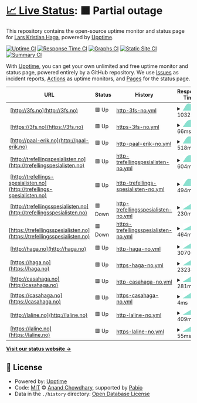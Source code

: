 # [📈 Live Status](https://larskristianhaga.github.io/uptime-monitor): <!--live status--> **🟧 Partial outage**

This repository contains the open-source uptime monitor and status page for [Lars Kristian Haga](https://www.linkedin.com/in/larskhaga/), powered by [Upptime](https://github.com/upptime/upptime).

[![Uptime CI](https://github.com/larskristianhaga/uptime-monitor/workflows/Uptime%20CI/badge.svg)](https://github.com/larskristianhaga/uptime-monitor/actions?query=workflow%3A%22Uptime+CI%22)
[![Response Time CI](https://github.com/larskristianhaga/uptime-monitor/workflows/Response%20Time%20CI/badge.svg)](https://github.com/larskristianhaga/uptime-monitor/actions?query=workflow%3A%22Response+Time+CI%22)
[![Graphs CI](https://github.com/larskristianhaga/uptime-monitor/workflows/Graphs%20CI/badge.svg)](https://github.com/larskristianhaga/uptime-monitor/actions?query=workflow%3A%22Graphs+CI%22)
[![Static Site CI](https://github.com/larskristianhaga/uptime-monitor/workflows/Static%20Site%20CI/badge.svg)](https://github.com/larskristianhaga/uptime-monitor/actions?query=workflow%3A%22Static+Site+CI%22)
[![Summary CI](https://github.com/larskristianhaga/uptime-monitor/workflows/Summary%20CI/badge.svg)](https://github.com/larskristianhaga/uptime-monitor/actions?query=workflow%3A%22Summary+CI%22)

With [Upptime](https://upptime.js.org), you can get your own unlimited and free uptime monitor and status page, powered entirely by a GitHub repository. We use [Issues](https://github.com/larskristianhaga/uptime-monitor/issues) as incident reports, [Actions](https://github.com/larskristianhaga/uptime-monitor/actions) as uptime monitors, and [Pages](https://larskristianhaga.github.io/uptime-monitor) for the status page.

<!--start: status pages-->
<!-- This summary is generated by Upptime (https://github.com/upptime/upptime) -->
<!-- Do not edit this manually, your changes will be overwritten -->
<!-- prettier-ignore -->
| URL | Status | History | Response Time | Uptime |
| --- | ------ | ------- | ------------- | ------ |
| <img alt="" src="https://icons.duckduckgo.com/ip3/3fs.no.ico" height="13"> [http://3fs.no](http://3fs.no) | 🟩 Up | [http-3fs-no.yml](https://github.com/larskristianhaga/uptime-monitor/commits/HEAD/history/http-3fs-no.yml) | <details><summary><img alt="Response time graph" src="./graphs/http-3fs-no/response-time-week.png" height="20"> 1032ms</summary><br><a href="https://larskristianhaga.github.io/uptime-monitor/history/http-3fs-no"><img alt="Response time 1032" src="https://img.shields.io/endpoint?url=https%3A%2F%2Fraw.githubusercontent.com%2Flarskristianhaga%2Fuptime-monitor%2FHEAD%2Fapi%2Fhttp-3fs-no%2Fresponse-time.json"></a><br><a href="https://larskristianhaga.github.io/uptime-monitor/history/http-3fs-no"><img alt="24-hour response time 1032" src="https://img.shields.io/endpoint?url=https%3A%2F%2Fraw.githubusercontent.com%2Flarskristianhaga%2Fuptime-monitor%2FHEAD%2Fapi%2Fhttp-3fs-no%2Fresponse-time-day.json"></a><br><a href="https://larskristianhaga.github.io/uptime-monitor/history/http-3fs-no"><img alt="7-day response time 1032" src="https://img.shields.io/endpoint?url=https%3A%2F%2Fraw.githubusercontent.com%2Flarskristianhaga%2Fuptime-monitor%2FHEAD%2Fapi%2Fhttp-3fs-no%2Fresponse-time-week.json"></a><br><a href="https://larskristianhaga.github.io/uptime-monitor/history/http-3fs-no"><img alt="30-day response time 1032" src="https://img.shields.io/endpoint?url=https%3A%2F%2Fraw.githubusercontent.com%2Flarskristianhaga%2Fuptime-monitor%2FHEAD%2Fapi%2Fhttp-3fs-no%2Fresponse-time-month.json"></a><br><a href="https://larskristianhaga.github.io/uptime-monitor/history/http-3fs-no"><img alt="1-year response time 1032" src="https://img.shields.io/endpoint?url=https%3A%2F%2Fraw.githubusercontent.com%2Flarskristianhaga%2Fuptime-monitor%2FHEAD%2Fapi%2Fhttp-3fs-no%2Fresponse-time-year.json"></a></details> | <details><summary><a href="https://larskristianhaga.github.io/uptime-monitor/history/http-3fs-no">100.00%</a></summary><a href="https://larskristianhaga.github.io/uptime-monitor/history/http-3fs-no"><img alt="All-time uptime 100.00%" src="https://img.shields.io/endpoint?url=https%3A%2F%2Fraw.githubusercontent.com%2Flarskristianhaga%2Fuptime-monitor%2FHEAD%2Fapi%2Fhttp-3fs-no%2Fuptime.json"></a><br><a href="https://larskristianhaga.github.io/uptime-monitor/history/http-3fs-no"><img alt="24-hour uptime 100.00%" src="https://img.shields.io/endpoint?url=https%3A%2F%2Fraw.githubusercontent.com%2Flarskristianhaga%2Fuptime-monitor%2FHEAD%2Fapi%2Fhttp-3fs-no%2Fuptime-day.json"></a><br><a href="https://larskristianhaga.github.io/uptime-monitor/history/http-3fs-no"><img alt="7-day uptime 100.00%" src="https://img.shields.io/endpoint?url=https%3A%2F%2Fraw.githubusercontent.com%2Flarskristianhaga%2Fuptime-monitor%2FHEAD%2Fapi%2Fhttp-3fs-no%2Fuptime-week.json"></a><br><a href="https://larskristianhaga.github.io/uptime-monitor/history/http-3fs-no"><img alt="30-day uptime 100.00%" src="https://img.shields.io/endpoint?url=https%3A%2F%2Fraw.githubusercontent.com%2Flarskristianhaga%2Fuptime-monitor%2FHEAD%2Fapi%2Fhttp-3fs-no%2Fuptime-month.json"></a><br><a href="https://larskristianhaga.github.io/uptime-monitor/history/http-3fs-no"><img alt="1-year uptime 100.00%" src="https://img.shields.io/endpoint?url=https%3A%2F%2Fraw.githubusercontent.com%2Flarskristianhaga%2Fuptime-monitor%2FHEAD%2Fapi%2Fhttp-3fs-no%2Fuptime-year.json"></a></details>
| <img alt="" src="https://icons.duckduckgo.com/ip3/3fs.no.ico" height="13"> [https://3fs.no](https://3fs.no) | 🟩 Up | [https-3fs-no.yml](https://github.com/larskristianhaga/uptime-monitor/commits/HEAD/history/https-3fs-no.yml) | <details><summary><img alt="Response time graph" src="./graphs/https-3fs-no/response-time-week.png" height="20"> 66ms</summary><br><a href="https://larskristianhaga.github.io/uptime-monitor/history/https-3fs-no"><img alt="Response time 66" src="https://img.shields.io/endpoint?url=https%3A%2F%2Fraw.githubusercontent.com%2Flarskristianhaga%2Fuptime-monitor%2FHEAD%2Fapi%2Fhttps-3fs-no%2Fresponse-time.json"></a><br><a href="https://larskristianhaga.github.io/uptime-monitor/history/https-3fs-no"><img alt="24-hour response time 66" src="https://img.shields.io/endpoint?url=https%3A%2F%2Fraw.githubusercontent.com%2Flarskristianhaga%2Fuptime-monitor%2FHEAD%2Fapi%2Fhttps-3fs-no%2Fresponse-time-day.json"></a><br><a href="https://larskristianhaga.github.io/uptime-monitor/history/https-3fs-no"><img alt="7-day response time 66" src="https://img.shields.io/endpoint?url=https%3A%2F%2Fraw.githubusercontent.com%2Flarskristianhaga%2Fuptime-monitor%2FHEAD%2Fapi%2Fhttps-3fs-no%2Fresponse-time-week.json"></a><br><a href="https://larskristianhaga.github.io/uptime-monitor/history/https-3fs-no"><img alt="30-day response time 66" src="https://img.shields.io/endpoint?url=https%3A%2F%2Fraw.githubusercontent.com%2Flarskristianhaga%2Fuptime-monitor%2FHEAD%2Fapi%2Fhttps-3fs-no%2Fresponse-time-month.json"></a><br><a href="https://larskristianhaga.github.io/uptime-monitor/history/https-3fs-no"><img alt="1-year response time 66" src="https://img.shields.io/endpoint?url=https%3A%2F%2Fraw.githubusercontent.com%2Flarskristianhaga%2Fuptime-monitor%2FHEAD%2Fapi%2Fhttps-3fs-no%2Fresponse-time-year.json"></a></details> | <details><summary><a href="https://larskristianhaga.github.io/uptime-monitor/history/https-3fs-no">100.00%</a></summary><a href="https://larskristianhaga.github.io/uptime-monitor/history/https-3fs-no"><img alt="All-time uptime 100.00%" src="https://img.shields.io/endpoint?url=https%3A%2F%2Fraw.githubusercontent.com%2Flarskristianhaga%2Fuptime-monitor%2FHEAD%2Fapi%2Fhttps-3fs-no%2Fuptime.json"></a><br><a href="https://larskristianhaga.github.io/uptime-monitor/history/https-3fs-no"><img alt="24-hour uptime 100.00%" src="https://img.shields.io/endpoint?url=https%3A%2F%2Fraw.githubusercontent.com%2Flarskristianhaga%2Fuptime-monitor%2FHEAD%2Fapi%2Fhttps-3fs-no%2Fuptime-day.json"></a><br><a href="https://larskristianhaga.github.io/uptime-monitor/history/https-3fs-no"><img alt="7-day uptime 100.00%" src="https://img.shields.io/endpoint?url=https%3A%2F%2Fraw.githubusercontent.com%2Flarskristianhaga%2Fuptime-monitor%2FHEAD%2Fapi%2Fhttps-3fs-no%2Fuptime-week.json"></a><br><a href="https://larskristianhaga.github.io/uptime-monitor/history/https-3fs-no"><img alt="30-day uptime 100.00%" src="https://img.shields.io/endpoint?url=https%3A%2F%2Fraw.githubusercontent.com%2Flarskristianhaga%2Fuptime-monitor%2FHEAD%2Fapi%2Fhttps-3fs-no%2Fuptime-month.json"></a><br><a href="https://larskristianhaga.github.io/uptime-monitor/history/https-3fs-no"><img alt="1-year uptime 100.00%" src="https://img.shields.io/endpoint?url=https%3A%2F%2Fraw.githubusercontent.com%2Flarskristianhaga%2Fuptime-monitor%2FHEAD%2Fapi%2Fhttps-3fs-no%2Fuptime-year.json"></a></details>
| <img alt="" src="https://icons.duckduckgo.com/ip3/paal-erik.no.ico" height="13"> [http://paal-erik.no](http://paal-erik.no) | 🟩 Up | [http-paal-erik-no.yml](https://github.com/larskristianhaga/uptime-monitor/commits/HEAD/history/http-paal-erik-no.yml) | <details><summary><img alt="Response time graph" src="./graphs/http-paal-erik-no/response-time-week.png" height="20"> 518ms</summary><br><a href="https://larskristianhaga.github.io/uptime-monitor/history/http-paal-erik-no"><img alt="Response time 518" src="https://img.shields.io/endpoint?url=https%3A%2F%2Fraw.githubusercontent.com%2Flarskristianhaga%2Fuptime-monitor%2FHEAD%2Fapi%2Fhttp-paal-erik-no%2Fresponse-time.json"></a><br><a href="https://larskristianhaga.github.io/uptime-monitor/history/http-paal-erik-no"><img alt="24-hour response time 518" src="https://img.shields.io/endpoint?url=https%3A%2F%2Fraw.githubusercontent.com%2Flarskristianhaga%2Fuptime-monitor%2FHEAD%2Fapi%2Fhttp-paal-erik-no%2Fresponse-time-day.json"></a><br><a href="https://larskristianhaga.github.io/uptime-monitor/history/http-paal-erik-no"><img alt="7-day response time 518" src="https://img.shields.io/endpoint?url=https%3A%2F%2Fraw.githubusercontent.com%2Flarskristianhaga%2Fuptime-monitor%2FHEAD%2Fapi%2Fhttp-paal-erik-no%2Fresponse-time-week.json"></a><br><a href="https://larskristianhaga.github.io/uptime-monitor/history/http-paal-erik-no"><img alt="30-day response time 518" src="https://img.shields.io/endpoint?url=https%3A%2F%2Fraw.githubusercontent.com%2Flarskristianhaga%2Fuptime-monitor%2FHEAD%2Fapi%2Fhttp-paal-erik-no%2Fresponse-time-month.json"></a><br><a href="https://larskristianhaga.github.io/uptime-monitor/history/http-paal-erik-no"><img alt="1-year response time 518" src="https://img.shields.io/endpoint?url=https%3A%2F%2Fraw.githubusercontent.com%2Flarskristianhaga%2Fuptime-monitor%2FHEAD%2Fapi%2Fhttp-paal-erik-no%2Fresponse-time-year.json"></a></details> | <details><summary><a href="https://larskristianhaga.github.io/uptime-monitor/history/http-paal-erik-no">100.00%</a></summary><a href="https://larskristianhaga.github.io/uptime-monitor/history/http-paal-erik-no"><img alt="All-time uptime 100.00%" src="https://img.shields.io/endpoint?url=https%3A%2F%2Fraw.githubusercontent.com%2Flarskristianhaga%2Fuptime-monitor%2FHEAD%2Fapi%2Fhttp-paal-erik-no%2Fuptime.json"></a><br><a href="https://larskristianhaga.github.io/uptime-monitor/history/http-paal-erik-no"><img alt="24-hour uptime 100.00%" src="https://img.shields.io/endpoint?url=https%3A%2F%2Fraw.githubusercontent.com%2Flarskristianhaga%2Fuptime-monitor%2FHEAD%2Fapi%2Fhttp-paal-erik-no%2Fuptime-day.json"></a><br><a href="https://larskristianhaga.github.io/uptime-monitor/history/http-paal-erik-no"><img alt="7-day uptime 100.00%" src="https://img.shields.io/endpoint?url=https%3A%2F%2Fraw.githubusercontent.com%2Flarskristianhaga%2Fuptime-monitor%2FHEAD%2Fapi%2Fhttp-paal-erik-no%2Fuptime-week.json"></a><br><a href="https://larskristianhaga.github.io/uptime-monitor/history/http-paal-erik-no"><img alt="30-day uptime 100.00%" src="https://img.shields.io/endpoint?url=https%3A%2F%2Fraw.githubusercontent.com%2Flarskristianhaga%2Fuptime-monitor%2FHEAD%2Fapi%2Fhttp-paal-erik-no%2Fuptime-month.json"></a><br><a href="https://larskristianhaga.github.io/uptime-monitor/history/http-paal-erik-no"><img alt="1-year uptime 100.00%" src="https://img.shields.io/endpoint?url=https%3A%2F%2Fraw.githubusercontent.com%2Flarskristianhaga%2Fuptime-monitor%2FHEAD%2Fapi%2Fhttp-paal-erik-no%2Fuptime-year.json"></a></details>
| <img alt="" src="https://icons.duckduckgo.com/ip3/trefellingspesialisten.no.ico" height="13"> [http://trefellingspesialisten.no](http://trefellingspesialisten.no) | 🟩 Up | [http-trefellingspesialisten-no.yml](https://github.com/larskristianhaga/uptime-monitor/commits/HEAD/history/http-trefellingspesialisten-no.yml) | <details><summary><img alt="Response time graph" src="./graphs/http-trefellingspesialisten-no/response-time-week.png" height="20"> 604ms</summary><br><a href="https://larskristianhaga.github.io/uptime-monitor/history/http-trefellingspesialisten-no"><img alt="Response time 604" src="https://img.shields.io/endpoint?url=https%3A%2F%2Fraw.githubusercontent.com%2Flarskristianhaga%2Fuptime-monitor%2FHEAD%2Fapi%2Fhttp-trefellingspesialisten-no%2Fresponse-time.json"></a><br><a href="https://larskristianhaga.github.io/uptime-monitor/history/http-trefellingspesialisten-no"><img alt="24-hour response time 604" src="https://img.shields.io/endpoint?url=https%3A%2F%2Fraw.githubusercontent.com%2Flarskristianhaga%2Fuptime-monitor%2FHEAD%2Fapi%2Fhttp-trefellingspesialisten-no%2Fresponse-time-day.json"></a><br><a href="https://larskristianhaga.github.io/uptime-monitor/history/http-trefellingspesialisten-no"><img alt="7-day response time 604" src="https://img.shields.io/endpoint?url=https%3A%2F%2Fraw.githubusercontent.com%2Flarskristianhaga%2Fuptime-monitor%2FHEAD%2Fapi%2Fhttp-trefellingspesialisten-no%2Fresponse-time-week.json"></a><br><a href="https://larskristianhaga.github.io/uptime-monitor/history/http-trefellingspesialisten-no"><img alt="30-day response time 604" src="https://img.shields.io/endpoint?url=https%3A%2F%2Fraw.githubusercontent.com%2Flarskristianhaga%2Fuptime-monitor%2FHEAD%2Fapi%2Fhttp-trefellingspesialisten-no%2Fresponse-time-month.json"></a><br><a href="https://larskristianhaga.github.io/uptime-monitor/history/http-trefellingspesialisten-no"><img alt="1-year response time 604" src="https://img.shields.io/endpoint?url=https%3A%2F%2Fraw.githubusercontent.com%2Flarskristianhaga%2Fuptime-monitor%2FHEAD%2Fapi%2Fhttp-trefellingspesialisten-no%2Fresponse-time-year.json"></a></details> | <details><summary><a href="https://larskristianhaga.github.io/uptime-monitor/history/http-trefellingspesialisten-no">100.00%</a></summary><a href="https://larskristianhaga.github.io/uptime-monitor/history/http-trefellingspesialisten-no"><img alt="All-time uptime 100.00%" src="https://img.shields.io/endpoint?url=https%3A%2F%2Fraw.githubusercontent.com%2Flarskristianhaga%2Fuptime-monitor%2FHEAD%2Fapi%2Fhttp-trefellingspesialisten-no%2Fuptime.json"></a><br><a href="https://larskristianhaga.github.io/uptime-monitor/history/http-trefellingspesialisten-no"><img alt="24-hour uptime 100.00%" src="https://img.shields.io/endpoint?url=https%3A%2F%2Fraw.githubusercontent.com%2Flarskristianhaga%2Fuptime-monitor%2FHEAD%2Fapi%2Fhttp-trefellingspesialisten-no%2Fuptime-day.json"></a><br><a href="https://larskristianhaga.github.io/uptime-monitor/history/http-trefellingspesialisten-no"><img alt="7-day uptime 100.00%" src="https://img.shields.io/endpoint?url=https%3A%2F%2Fraw.githubusercontent.com%2Flarskristianhaga%2Fuptime-monitor%2FHEAD%2Fapi%2Fhttp-trefellingspesialisten-no%2Fuptime-week.json"></a><br><a href="https://larskristianhaga.github.io/uptime-monitor/history/http-trefellingspesialisten-no"><img alt="30-day uptime 100.00%" src="https://img.shields.io/endpoint?url=https%3A%2F%2Fraw.githubusercontent.com%2Flarskristianhaga%2Fuptime-monitor%2FHEAD%2Fapi%2Fhttp-trefellingspesialisten-no%2Fuptime-month.json"></a><br><a href="https://larskristianhaga.github.io/uptime-monitor/history/http-trefellingspesialisten-no"><img alt="1-year uptime 100.00%" src="https://img.shields.io/endpoint?url=https%3A%2F%2Fraw.githubusercontent.com%2Flarskristianhaga%2Fuptime-monitor%2FHEAD%2Fapi%2Fhttp-trefellingspesialisten-no%2Fuptime-year.json"></a></details>
| <img alt="" src="https://icons.duckduckgo.com/ip3/trefellings-spesialisten.no.ico" height="13"> [http://trefellings-spesialisten.no](http://trefellings-spesialisten.no) | 🟩 Up | [http-trefellings-spesialisten-no.yml](https://github.com/larskristianhaga/uptime-monitor/commits/HEAD/history/http-trefellings-spesialisten-no.yml) | <details><summary><img alt="Response time graph" src="./graphs/http-trefellings-spesialisten-no/response-time-week.png" height="20"> 494ms</summary><br><a href="https://larskristianhaga.github.io/uptime-monitor/history/http-trefellings-spesialisten-no"><img alt="Response time 494" src="https://img.shields.io/endpoint?url=https%3A%2F%2Fraw.githubusercontent.com%2Flarskristianhaga%2Fuptime-monitor%2FHEAD%2Fapi%2Fhttp-trefellings-spesialisten-no%2Fresponse-time.json"></a><br><a href="https://larskristianhaga.github.io/uptime-monitor/history/http-trefellings-spesialisten-no"><img alt="24-hour response time 494" src="https://img.shields.io/endpoint?url=https%3A%2F%2Fraw.githubusercontent.com%2Flarskristianhaga%2Fuptime-monitor%2FHEAD%2Fapi%2Fhttp-trefellings-spesialisten-no%2Fresponse-time-day.json"></a><br><a href="https://larskristianhaga.github.io/uptime-monitor/history/http-trefellings-spesialisten-no"><img alt="7-day response time 494" src="https://img.shields.io/endpoint?url=https%3A%2F%2Fraw.githubusercontent.com%2Flarskristianhaga%2Fuptime-monitor%2FHEAD%2Fapi%2Fhttp-trefellings-spesialisten-no%2Fresponse-time-week.json"></a><br><a href="https://larskristianhaga.github.io/uptime-monitor/history/http-trefellings-spesialisten-no"><img alt="30-day response time 494" src="https://img.shields.io/endpoint?url=https%3A%2F%2Fraw.githubusercontent.com%2Flarskristianhaga%2Fuptime-monitor%2FHEAD%2Fapi%2Fhttp-trefellings-spesialisten-no%2Fresponse-time-month.json"></a><br><a href="https://larskristianhaga.github.io/uptime-monitor/history/http-trefellings-spesialisten-no"><img alt="1-year response time 494" src="https://img.shields.io/endpoint?url=https%3A%2F%2Fraw.githubusercontent.com%2Flarskristianhaga%2Fuptime-monitor%2FHEAD%2Fapi%2Fhttp-trefellings-spesialisten-no%2Fresponse-time-year.json"></a></details> | <details><summary><a href="https://larskristianhaga.github.io/uptime-monitor/history/http-trefellings-spesialisten-no">100.00%</a></summary><a href="https://larskristianhaga.github.io/uptime-monitor/history/http-trefellings-spesialisten-no"><img alt="All-time uptime 100.00%" src="https://img.shields.io/endpoint?url=https%3A%2F%2Fraw.githubusercontent.com%2Flarskristianhaga%2Fuptime-monitor%2FHEAD%2Fapi%2Fhttp-trefellings-spesialisten-no%2Fuptime.json"></a><br><a href="https://larskristianhaga.github.io/uptime-monitor/history/http-trefellings-spesialisten-no"><img alt="24-hour uptime 100.00%" src="https://img.shields.io/endpoint?url=https%3A%2F%2Fraw.githubusercontent.com%2Flarskristianhaga%2Fuptime-monitor%2FHEAD%2Fapi%2Fhttp-trefellings-spesialisten-no%2Fuptime-day.json"></a><br><a href="https://larskristianhaga.github.io/uptime-monitor/history/http-trefellings-spesialisten-no"><img alt="7-day uptime 100.00%" src="https://img.shields.io/endpoint?url=https%3A%2F%2Fraw.githubusercontent.com%2Flarskristianhaga%2Fuptime-monitor%2FHEAD%2Fapi%2Fhttp-trefellings-spesialisten-no%2Fuptime-week.json"></a><br><a href="https://larskristianhaga.github.io/uptime-monitor/history/http-trefellings-spesialisten-no"><img alt="30-day uptime 100.00%" src="https://img.shields.io/endpoint?url=https%3A%2F%2Fraw.githubusercontent.com%2Flarskristianhaga%2Fuptime-monitor%2FHEAD%2Fapi%2Fhttp-trefellings-spesialisten-no%2Fuptime-month.json"></a><br><a href="https://larskristianhaga.github.io/uptime-monitor/history/http-trefellings-spesialisten-no"><img alt="1-year uptime 100.00%" src="https://img.shields.io/endpoint?url=https%3A%2F%2Fraw.githubusercontent.com%2Flarskristianhaga%2Fuptime-monitor%2FHEAD%2Fapi%2Fhttp-trefellings-spesialisten-no%2Fuptime-year.json"></a></details>
| <img alt="" src="https://icons.duckduckgo.com/ip3/trefellingsspesialisten.no.ico" height="13"> [http://trefellingsspesialisten.no](http://trefellingsspesialisten.no) | 🟥 Down | [http-trefellingsspesialisten-no.yml](https://github.com/larskristianhaga/uptime-monitor/commits/HEAD/history/http-trefellingsspesialisten-no.yml) | <details><summary><img alt="Response time graph" src="./graphs/http-trefellingsspesialisten-no/response-time-week.png" height="20"> 230ms</summary><br><a href="https://larskristianhaga.github.io/uptime-monitor/history/http-trefellingsspesialisten-no"><img alt="Response time 230" src="https://img.shields.io/endpoint?url=https%3A%2F%2Fraw.githubusercontent.com%2Flarskristianhaga%2Fuptime-monitor%2FHEAD%2Fapi%2Fhttp-trefellingsspesialisten-no%2Fresponse-time.json"></a><br><a href="https://larskristianhaga.github.io/uptime-monitor/history/http-trefellingsspesialisten-no"><img alt="24-hour response time 230" src="https://img.shields.io/endpoint?url=https%3A%2F%2Fraw.githubusercontent.com%2Flarskristianhaga%2Fuptime-monitor%2FHEAD%2Fapi%2Fhttp-trefellingsspesialisten-no%2Fresponse-time-day.json"></a><br><a href="https://larskristianhaga.github.io/uptime-monitor/history/http-trefellingsspesialisten-no"><img alt="7-day response time 230" src="https://img.shields.io/endpoint?url=https%3A%2F%2Fraw.githubusercontent.com%2Flarskristianhaga%2Fuptime-monitor%2FHEAD%2Fapi%2Fhttp-trefellingsspesialisten-no%2Fresponse-time-week.json"></a><br><a href="https://larskristianhaga.github.io/uptime-monitor/history/http-trefellingsspesialisten-no"><img alt="30-day response time 230" src="https://img.shields.io/endpoint?url=https%3A%2F%2Fraw.githubusercontent.com%2Flarskristianhaga%2Fuptime-monitor%2FHEAD%2Fapi%2Fhttp-trefellingsspesialisten-no%2Fresponse-time-month.json"></a><br><a href="https://larskristianhaga.github.io/uptime-monitor/history/http-trefellingsspesialisten-no"><img alt="1-year response time 230" src="https://img.shields.io/endpoint?url=https%3A%2F%2Fraw.githubusercontent.com%2Flarskristianhaga%2Fuptime-monitor%2FHEAD%2Fapi%2Fhttp-trefellingsspesialisten-no%2Fresponse-time-year.json"></a></details> | <details><summary><a href="https://larskristianhaga.github.io/uptime-monitor/history/http-trefellingsspesialisten-no">0.00%</a></summary><a href="https://larskristianhaga.github.io/uptime-monitor/history/http-trefellingsspesialisten-no"><img alt="All-time uptime 0.00%" src="https://img.shields.io/endpoint?url=https%3A%2F%2Fraw.githubusercontent.com%2Flarskristianhaga%2Fuptime-monitor%2FHEAD%2Fapi%2Fhttp-trefellingsspesialisten-no%2Fuptime.json"></a><br><a href="https://larskristianhaga.github.io/uptime-monitor/history/http-trefellingsspesialisten-no"><img alt="24-hour uptime 0.00%" src="https://img.shields.io/endpoint?url=https%3A%2F%2Fraw.githubusercontent.com%2Flarskristianhaga%2Fuptime-monitor%2FHEAD%2Fapi%2Fhttp-trefellingsspesialisten-no%2Fuptime-day.json"></a><br><a href="https://larskristianhaga.github.io/uptime-monitor/history/http-trefellingsspesialisten-no"><img alt="7-day uptime 0.00%" src="https://img.shields.io/endpoint?url=https%3A%2F%2Fraw.githubusercontent.com%2Flarskristianhaga%2Fuptime-monitor%2FHEAD%2Fapi%2Fhttp-trefellingsspesialisten-no%2Fuptime-week.json"></a><br><a href="https://larskristianhaga.github.io/uptime-monitor/history/http-trefellingsspesialisten-no"><img alt="30-day uptime 0.00%" src="https://img.shields.io/endpoint?url=https%3A%2F%2Fraw.githubusercontent.com%2Flarskristianhaga%2Fuptime-monitor%2FHEAD%2Fapi%2Fhttp-trefellingsspesialisten-no%2Fuptime-month.json"></a><br><a href="https://larskristianhaga.github.io/uptime-monitor/history/http-trefellingsspesialisten-no"><img alt="1-year uptime 0.00%" src="https://img.shields.io/endpoint?url=https%3A%2F%2Fraw.githubusercontent.com%2Flarskristianhaga%2Fuptime-monitor%2FHEAD%2Fapi%2Fhttp-trefellingsspesialisten-no%2Fuptime-year.json"></a></details>
| <img alt="" src="https://icons.duckduckgo.com/ip3/trefellingsspesialisten.no.ico" height="13"> [https://trefellingsspesialisten.no](https://trefellingsspesialisten.no) | 🟥 Down | [https-trefellingsspesialisten-no.yml](https://github.com/larskristianhaga/uptime-monitor/commits/HEAD/history/https-trefellingsspesialisten-no.yml) | <details><summary><img alt="Response time graph" src="./graphs/https-trefellingsspesialisten-no/response-time-week.png" height="20"> 464ms</summary><br><a href="https://larskristianhaga.github.io/uptime-monitor/history/https-trefellingsspesialisten-no"><img alt="Response time 464" src="https://img.shields.io/endpoint?url=https%3A%2F%2Fraw.githubusercontent.com%2Flarskristianhaga%2Fuptime-monitor%2FHEAD%2Fapi%2Fhttps-trefellingsspesialisten-no%2Fresponse-time.json"></a><br><a href="https://larskristianhaga.github.io/uptime-monitor/history/https-trefellingsspesialisten-no"><img alt="24-hour response time 464" src="https://img.shields.io/endpoint?url=https%3A%2F%2Fraw.githubusercontent.com%2Flarskristianhaga%2Fuptime-monitor%2FHEAD%2Fapi%2Fhttps-trefellingsspesialisten-no%2Fresponse-time-day.json"></a><br><a href="https://larskristianhaga.github.io/uptime-monitor/history/https-trefellingsspesialisten-no"><img alt="7-day response time 464" src="https://img.shields.io/endpoint?url=https%3A%2F%2Fraw.githubusercontent.com%2Flarskristianhaga%2Fuptime-monitor%2FHEAD%2Fapi%2Fhttps-trefellingsspesialisten-no%2Fresponse-time-week.json"></a><br><a href="https://larskristianhaga.github.io/uptime-monitor/history/https-trefellingsspesialisten-no"><img alt="30-day response time 464" src="https://img.shields.io/endpoint?url=https%3A%2F%2Fraw.githubusercontent.com%2Flarskristianhaga%2Fuptime-monitor%2FHEAD%2Fapi%2Fhttps-trefellingsspesialisten-no%2Fresponse-time-month.json"></a><br><a href="https://larskristianhaga.github.io/uptime-monitor/history/https-trefellingsspesialisten-no"><img alt="1-year response time 464" src="https://img.shields.io/endpoint?url=https%3A%2F%2Fraw.githubusercontent.com%2Flarskristianhaga%2Fuptime-monitor%2FHEAD%2Fapi%2Fhttps-trefellingsspesialisten-no%2Fresponse-time-year.json"></a></details> | <details><summary><a href="https://larskristianhaga.github.io/uptime-monitor/history/https-trefellingsspesialisten-no">0.00%</a></summary><a href="https://larskristianhaga.github.io/uptime-monitor/history/https-trefellingsspesialisten-no"><img alt="All-time uptime 0.00%" src="https://img.shields.io/endpoint?url=https%3A%2F%2Fraw.githubusercontent.com%2Flarskristianhaga%2Fuptime-monitor%2FHEAD%2Fapi%2Fhttps-trefellingsspesialisten-no%2Fuptime.json"></a><br><a href="https://larskristianhaga.github.io/uptime-monitor/history/https-trefellingsspesialisten-no"><img alt="24-hour uptime 0.00%" src="https://img.shields.io/endpoint?url=https%3A%2F%2Fraw.githubusercontent.com%2Flarskristianhaga%2Fuptime-monitor%2FHEAD%2Fapi%2Fhttps-trefellingsspesialisten-no%2Fuptime-day.json"></a><br><a href="https://larskristianhaga.github.io/uptime-monitor/history/https-trefellingsspesialisten-no"><img alt="7-day uptime 0.00%" src="https://img.shields.io/endpoint?url=https%3A%2F%2Fraw.githubusercontent.com%2Flarskristianhaga%2Fuptime-monitor%2FHEAD%2Fapi%2Fhttps-trefellingsspesialisten-no%2Fuptime-week.json"></a><br><a href="https://larskristianhaga.github.io/uptime-monitor/history/https-trefellingsspesialisten-no"><img alt="30-day uptime 0.00%" src="https://img.shields.io/endpoint?url=https%3A%2F%2Fraw.githubusercontent.com%2Flarskristianhaga%2Fuptime-monitor%2FHEAD%2Fapi%2Fhttps-trefellingsspesialisten-no%2Fuptime-month.json"></a><br><a href="https://larskristianhaga.github.io/uptime-monitor/history/https-trefellingsspesialisten-no"><img alt="1-year uptime 0.00%" src="https://img.shields.io/endpoint?url=https%3A%2F%2Fraw.githubusercontent.com%2Flarskristianhaga%2Fuptime-monitor%2FHEAD%2Fapi%2Fhttps-trefellingsspesialisten-no%2Fuptime-year.json"></a></details>
| <img alt="" src="https://icons.duckduckgo.com/ip3/haga.no.ico" height="13"> [http://haga.no](http://haga.no) | 🟩 Up | [http-haga-no.yml](https://github.com/larskristianhaga/uptime-monitor/commits/HEAD/history/http-haga-no.yml) | <details><summary><img alt="Response time graph" src="./graphs/http-haga-no/response-time-week.png" height="20"> 3070ms</summary><br><a href="https://larskristianhaga.github.io/uptime-monitor/history/http-haga-no"><img alt="Response time 3070" src="https://img.shields.io/endpoint?url=https%3A%2F%2Fraw.githubusercontent.com%2Flarskristianhaga%2Fuptime-monitor%2FHEAD%2Fapi%2Fhttp-haga-no%2Fresponse-time.json"></a><br><a href="https://larskristianhaga.github.io/uptime-monitor/history/http-haga-no"><img alt="24-hour response time 3070" src="https://img.shields.io/endpoint?url=https%3A%2F%2Fraw.githubusercontent.com%2Flarskristianhaga%2Fuptime-monitor%2FHEAD%2Fapi%2Fhttp-haga-no%2Fresponse-time-day.json"></a><br><a href="https://larskristianhaga.github.io/uptime-monitor/history/http-haga-no"><img alt="7-day response time 3070" src="https://img.shields.io/endpoint?url=https%3A%2F%2Fraw.githubusercontent.com%2Flarskristianhaga%2Fuptime-monitor%2FHEAD%2Fapi%2Fhttp-haga-no%2Fresponse-time-week.json"></a><br><a href="https://larskristianhaga.github.io/uptime-monitor/history/http-haga-no"><img alt="30-day response time 3070" src="https://img.shields.io/endpoint?url=https%3A%2F%2Fraw.githubusercontent.com%2Flarskristianhaga%2Fuptime-monitor%2FHEAD%2Fapi%2Fhttp-haga-no%2Fresponse-time-month.json"></a><br><a href="https://larskristianhaga.github.io/uptime-monitor/history/http-haga-no"><img alt="1-year response time 3070" src="https://img.shields.io/endpoint?url=https%3A%2F%2Fraw.githubusercontent.com%2Flarskristianhaga%2Fuptime-monitor%2FHEAD%2Fapi%2Fhttp-haga-no%2Fresponse-time-year.json"></a></details> | <details><summary><a href="https://larskristianhaga.github.io/uptime-monitor/history/http-haga-no">100.00%</a></summary><a href="https://larskristianhaga.github.io/uptime-monitor/history/http-haga-no"><img alt="All-time uptime 100.00%" src="https://img.shields.io/endpoint?url=https%3A%2F%2Fraw.githubusercontent.com%2Flarskristianhaga%2Fuptime-monitor%2FHEAD%2Fapi%2Fhttp-haga-no%2Fuptime.json"></a><br><a href="https://larskristianhaga.github.io/uptime-monitor/history/http-haga-no"><img alt="24-hour uptime 100.00%" src="https://img.shields.io/endpoint?url=https%3A%2F%2Fraw.githubusercontent.com%2Flarskristianhaga%2Fuptime-monitor%2FHEAD%2Fapi%2Fhttp-haga-no%2Fuptime-day.json"></a><br><a href="https://larskristianhaga.github.io/uptime-monitor/history/http-haga-no"><img alt="7-day uptime 100.00%" src="https://img.shields.io/endpoint?url=https%3A%2F%2Fraw.githubusercontent.com%2Flarskristianhaga%2Fuptime-monitor%2FHEAD%2Fapi%2Fhttp-haga-no%2Fuptime-week.json"></a><br><a href="https://larskristianhaga.github.io/uptime-monitor/history/http-haga-no"><img alt="30-day uptime 100.00%" src="https://img.shields.io/endpoint?url=https%3A%2F%2Fraw.githubusercontent.com%2Flarskristianhaga%2Fuptime-monitor%2FHEAD%2Fapi%2Fhttp-haga-no%2Fuptime-month.json"></a><br><a href="https://larskristianhaga.github.io/uptime-monitor/history/http-haga-no"><img alt="1-year uptime 100.00%" src="https://img.shields.io/endpoint?url=https%3A%2F%2Fraw.githubusercontent.com%2Flarskristianhaga%2Fuptime-monitor%2FHEAD%2Fapi%2Fhttp-haga-no%2Fuptime-year.json"></a></details>
| <img alt="" src="https://icons.duckduckgo.com/ip3/haga.no.ico" height="13"> [https://haga.no](https://haga.no) | 🟩 Up | [https-haga-no.yml](https://github.com/larskristianhaga/uptime-monitor/commits/HEAD/history/https-haga-no.yml) | <details><summary><img alt="Response time graph" src="./graphs/https-haga-no/response-time-week.png" height="20"> 2323ms</summary><br><a href="https://larskristianhaga.github.io/uptime-monitor/history/https-haga-no"><img alt="Response time 2323" src="https://img.shields.io/endpoint?url=https%3A%2F%2Fraw.githubusercontent.com%2Flarskristianhaga%2Fuptime-monitor%2FHEAD%2Fapi%2Fhttps-haga-no%2Fresponse-time.json"></a><br><a href="https://larskristianhaga.github.io/uptime-monitor/history/https-haga-no"><img alt="24-hour response time 2323" src="https://img.shields.io/endpoint?url=https%3A%2F%2Fraw.githubusercontent.com%2Flarskristianhaga%2Fuptime-monitor%2FHEAD%2Fapi%2Fhttps-haga-no%2Fresponse-time-day.json"></a><br><a href="https://larskristianhaga.github.io/uptime-monitor/history/https-haga-no"><img alt="7-day response time 2323" src="https://img.shields.io/endpoint?url=https%3A%2F%2Fraw.githubusercontent.com%2Flarskristianhaga%2Fuptime-monitor%2FHEAD%2Fapi%2Fhttps-haga-no%2Fresponse-time-week.json"></a><br><a href="https://larskristianhaga.github.io/uptime-monitor/history/https-haga-no"><img alt="30-day response time 2323" src="https://img.shields.io/endpoint?url=https%3A%2F%2Fraw.githubusercontent.com%2Flarskristianhaga%2Fuptime-monitor%2FHEAD%2Fapi%2Fhttps-haga-no%2Fresponse-time-month.json"></a><br><a href="https://larskristianhaga.github.io/uptime-monitor/history/https-haga-no"><img alt="1-year response time 2323" src="https://img.shields.io/endpoint?url=https%3A%2F%2Fraw.githubusercontent.com%2Flarskristianhaga%2Fuptime-monitor%2FHEAD%2Fapi%2Fhttps-haga-no%2Fresponse-time-year.json"></a></details> | <details><summary><a href="https://larskristianhaga.github.io/uptime-monitor/history/https-haga-no">100.00%</a></summary><a href="https://larskristianhaga.github.io/uptime-monitor/history/https-haga-no"><img alt="All-time uptime 100.00%" src="https://img.shields.io/endpoint?url=https%3A%2F%2Fraw.githubusercontent.com%2Flarskristianhaga%2Fuptime-monitor%2FHEAD%2Fapi%2Fhttps-haga-no%2Fuptime.json"></a><br><a href="https://larskristianhaga.github.io/uptime-monitor/history/https-haga-no"><img alt="24-hour uptime 100.00%" src="https://img.shields.io/endpoint?url=https%3A%2F%2Fraw.githubusercontent.com%2Flarskristianhaga%2Fuptime-monitor%2FHEAD%2Fapi%2Fhttps-haga-no%2Fuptime-day.json"></a><br><a href="https://larskristianhaga.github.io/uptime-monitor/history/https-haga-no"><img alt="7-day uptime 100.00%" src="https://img.shields.io/endpoint?url=https%3A%2F%2Fraw.githubusercontent.com%2Flarskristianhaga%2Fuptime-monitor%2FHEAD%2Fapi%2Fhttps-haga-no%2Fuptime-week.json"></a><br><a href="https://larskristianhaga.github.io/uptime-monitor/history/https-haga-no"><img alt="30-day uptime 100.00%" src="https://img.shields.io/endpoint?url=https%3A%2F%2Fraw.githubusercontent.com%2Flarskristianhaga%2Fuptime-monitor%2FHEAD%2Fapi%2Fhttps-haga-no%2Fuptime-month.json"></a><br><a href="https://larskristianhaga.github.io/uptime-monitor/history/https-haga-no"><img alt="1-year uptime 100.00%" src="https://img.shields.io/endpoint?url=https%3A%2F%2Fraw.githubusercontent.com%2Flarskristianhaga%2Fuptime-monitor%2FHEAD%2Fapi%2Fhttps-haga-no%2Fuptime-year.json"></a></details>
| <img alt="" src="https://icons.duckduckgo.com/ip3/casahaga.no.ico" height="13"> [http://casahaga.no](http://casahaga.no) | 🟩 Up | [http-casahaga-no.yml](https://github.com/larskristianhaga/uptime-monitor/commits/HEAD/history/http-casahaga-no.yml) | <details><summary><img alt="Response time graph" src="./graphs/http-casahaga-no/response-time-week.png" height="20"> 281ms</summary><br><a href="https://larskristianhaga.github.io/uptime-monitor/history/http-casahaga-no"><img alt="Response time 281" src="https://img.shields.io/endpoint?url=https%3A%2F%2Fraw.githubusercontent.com%2Flarskristianhaga%2Fuptime-monitor%2FHEAD%2Fapi%2Fhttp-casahaga-no%2Fresponse-time.json"></a><br><a href="https://larskristianhaga.github.io/uptime-monitor/history/http-casahaga-no"><img alt="24-hour response time 281" src="https://img.shields.io/endpoint?url=https%3A%2F%2Fraw.githubusercontent.com%2Flarskristianhaga%2Fuptime-monitor%2FHEAD%2Fapi%2Fhttp-casahaga-no%2Fresponse-time-day.json"></a><br><a href="https://larskristianhaga.github.io/uptime-monitor/history/http-casahaga-no"><img alt="7-day response time 281" src="https://img.shields.io/endpoint?url=https%3A%2F%2Fraw.githubusercontent.com%2Flarskristianhaga%2Fuptime-monitor%2FHEAD%2Fapi%2Fhttp-casahaga-no%2Fresponse-time-week.json"></a><br><a href="https://larskristianhaga.github.io/uptime-monitor/history/http-casahaga-no"><img alt="30-day response time 281" src="https://img.shields.io/endpoint?url=https%3A%2F%2Fraw.githubusercontent.com%2Flarskristianhaga%2Fuptime-monitor%2FHEAD%2Fapi%2Fhttp-casahaga-no%2Fresponse-time-month.json"></a><br><a href="https://larskristianhaga.github.io/uptime-monitor/history/http-casahaga-no"><img alt="1-year response time 281" src="https://img.shields.io/endpoint?url=https%3A%2F%2Fraw.githubusercontent.com%2Flarskristianhaga%2Fuptime-monitor%2FHEAD%2Fapi%2Fhttp-casahaga-no%2Fresponse-time-year.json"></a></details> | <details><summary><a href="https://larskristianhaga.github.io/uptime-monitor/history/http-casahaga-no">100.00%</a></summary><a href="https://larskristianhaga.github.io/uptime-monitor/history/http-casahaga-no"><img alt="All-time uptime 100.00%" src="https://img.shields.io/endpoint?url=https%3A%2F%2Fraw.githubusercontent.com%2Flarskristianhaga%2Fuptime-monitor%2FHEAD%2Fapi%2Fhttp-casahaga-no%2Fuptime.json"></a><br><a href="https://larskristianhaga.github.io/uptime-monitor/history/http-casahaga-no"><img alt="24-hour uptime 100.00%" src="https://img.shields.io/endpoint?url=https%3A%2F%2Fraw.githubusercontent.com%2Flarskristianhaga%2Fuptime-monitor%2FHEAD%2Fapi%2Fhttp-casahaga-no%2Fuptime-day.json"></a><br><a href="https://larskristianhaga.github.io/uptime-monitor/history/http-casahaga-no"><img alt="7-day uptime 100.00%" src="https://img.shields.io/endpoint?url=https%3A%2F%2Fraw.githubusercontent.com%2Flarskristianhaga%2Fuptime-monitor%2FHEAD%2Fapi%2Fhttp-casahaga-no%2Fuptime-week.json"></a><br><a href="https://larskristianhaga.github.io/uptime-monitor/history/http-casahaga-no"><img alt="30-day uptime 100.00%" src="https://img.shields.io/endpoint?url=https%3A%2F%2Fraw.githubusercontent.com%2Flarskristianhaga%2Fuptime-monitor%2FHEAD%2Fapi%2Fhttp-casahaga-no%2Fuptime-month.json"></a><br><a href="https://larskristianhaga.github.io/uptime-monitor/history/http-casahaga-no"><img alt="1-year uptime 100.00%" src="https://img.shields.io/endpoint?url=https%3A%2F%2Fraw.githubusercontent.com%2Flarskristianhaga%2Fuptime-monitor%2FHEAD%2Fapi%2Fhttp-casahaga-no%2Fuptime-year.json"></a></details>
| <img alt="" src="https://icons.duckduckgo.com/ip3/casahaga.no.ico" height="13"> [https://casahaga.no](https://casahaga.no) | 🟩 Up | [https-casahaga-no.yml](https://github.com/larskristianhaga/uptime-monitor/commits/HEAD/history/https-casahaga-no.yml) | <details><summary><img alt="Response time graph" src="./graphs/https-casahaga-no/response-time-week.png" height="20"> 4ms</summary><br><a href="https://larskristianhaga.github.io/uptime-monitor/history/https-casahaga-no"><img alt="Response time 4" src="https://img.shields.io/endpoint?url=https%3A%2F%2Fraw.githubusercontent.com%2Flarskristianhaga%2Fuptime-monitor%2FHEAD%2Fapi%2Fhttps-casahaga-no%2Fresponse-time.json"></a><br><a href="https://larskristianhaga.github.io/uptime-monitor/history/https-casahaga-no"><img alt="24-hour response time 4" src="https://img.shields.io/endpoint?url=https%3A%2F%2Fraw.githubusercontent.com%2Flarskristianhaga%2Fuptime-monitor%2FHEAD%2Fapi%2Fhttps-casahaga-no%2Fresponse-time-day.json"></a><br><a href="https://larskristianhaga.github.io/uptime-monitor/history/https-casahaga-no"><img alt="7-day response time 4" src="https://img.shields.io/endpoint?url=https%3A%2F%2Fraw.githubusercontent.com%2Flarskristianhaga%2Fuptime-monitor%2FHEAD%2Fapi%2Fhttps-casahaga-no%2Fresponse-time-week.json"></a><br><a href="https://larskristianhaga.github.io/uptime-monitor/history/https-casahaga-no"><img alt="30-day response time 4" src="https://img.shields.io/endpoint?url=https%3A%2F%2Fraw.githubusercontent.com%2Flarskristianhaga%2Fuptime-monitor%2FHEAD%2Fapi%2Fhttps-casahaga-no%2Fresponse-time-month.json"></a><br><a href="https://larskristianhaga.github.io/uptime-monitor/history/https-casahaga-no"><img alt="1-year response time 4" src="https://img.shields.io/endpoint?url=https%3A%2F%2Fraw.githubusercontent.com%2Flarskristianhaga%2Fuptime-monitor%2FHEAD%2Fapi%2Fhttps-casahaga-no%2Fresponse-time-year.json"></a></details> | <details><summary><a href="https://larskristianhaga.github.io/uptime-monitor/history/https-casahaga-no">100.00%</a></summary><a href="https://larskristianhaga.github.io/uptime-monitor/history/https-casahaga-no"><img alt="All-time uptime 100.00%" src="https://img.shields.io/endpoint?url=https%3A%2F%2Fraw.githubusercontent.com%2Flarskristianhaga%2Fuptime-monitor%2FHEAD%2Fapi%2Fhttps-casahaga-no%2Fuptime.json"></a><br><a href="https://larskristianhaga.github.io/uptime-monitor/history/https-casahaga-no"><img alt="24-hour uptime 100.00%" src="https://img.shields.io/endpoint?url=https%3A%2F%2Fraw.githubusercontent.com%2Flarskristianhaga%2Fuptime-monitor%2FHEAD%2Fapi%2Fhttps-casahaga-no%2Fuptime-day.json"></a><br><a href="https://larskristianhaga.github.io/uptime-monitor/history/https-casahaga-no"><img alt="7-day uptime 100.00%" src="https://img.shields.io/endpoint?url=https%3A%2F%2Fraw.githubusercontent.com%2Flarskristianhaga%2Fuptime-monitor%2FHEAD%2Fapi%2Fhttps-casahaga-no%2Fuptime-week.json"></a><br><a href="https://larskristianhaga.github.io/uptime-monitor/history/https-casahaga-no"><img alt="30-day uptime 100.00%" src="https://img.shields.io/endpoint?url=https%3A%2F%2Fraw.githubusercontent.com%2Flarskristianhaga%2Fuptime-monitor%2FHEAD%2Fapi%2Fhttps-casahaga-no%2Fuptime-month.json"></a><br><a href="https://larskristianhaga.github.io/uptime-monitor/history/https-casahaga-no"><img alt="1-year uptime 100.00%" src="https://img.shields.io/endpoint?url=https%3A%2F%2Fraw.githubusercontent.com%2Flarskristianhaga%2Fuptime-monitor%2FHEAD%2Fapi%2Fhttps-casahaga-no%2Fuptime-year.json"></a></details>
| <img alt="" src="https://icons.duckduckgo.com/ip3/laline.no.ico" height="13"> [http://laline.no](http://laline.no) | 🟩 Up | [http-laline-no.yml](https://github.com/larskristianhaga/uptime-monitor/commits/HEAD/history/http-laline-no.yml) | <details><summary><img alt="Response time graph" src="./graphs/http-laline-no/response-time-week.png" height="20"> 409ms</summary><br><a href="https://larskristianhaga.github.io/uptime-monitor/history/http-laline-no"><img alt="Response time 409" src="https://img.shields.io/endpoint?url=https%3A%2F%2Fraw.githubusercontent.com%2Flarskristianhaga%2Fuptime-monitor%2FHEAD%2Fapi%2Fhttp-laline-no%2Fresponse-time.json"></a><br><a href="https://larskristianhaga.github.io/uptime-monitor/history/http-laline-no"><img alt="24-hour response time 409" src="https://img.shields.io/endpoint?url=https%3A%2F%2Fraw.githubusercontent.com%2Flarskristianhaga%2Fuptime-monitor%2FHEAD%2Fapi%2Fhttp-laline-no%2Fresponse-time-day.json"></a><br><a href="https://larskristianhaga.github.io/uptime-monitor/history/http-laline-no"><img alt="7-day response time 409" src="https://img.shields.io/endpoint?url=https%3A%2F%2Fraw.githubusercontent.com%2Flarskristianhaga%2Fuptime-monitor%2FHEAD%2Fapi%2Fhttp-laline-no%2Fresponse-time-week.json"></a><br><a href="https://larskristianhaga.github.io/uptime-monitor/history/http-laline-no"><img alt="30-day response time 409" src="https://img.shields.io/endpoint?url=https%3A%2F%2Fraw.githubusercontent.com%2Flarskristianhaga%2Fuptime-monitor%2FHEAD%2Fapi%2Fhttp-laline-no%2Fresponse-time-month.json"></a><br><a href="https://larskristianhaga.github.io/uptime-monitor/history/http-laline-no"><img alt="1-year response time 409" src="https://img.shields.io/endpoint?url=https%3A%2F%2Fraw.githubusercontent.com%2Flarskristianhaga%2Fuptime-monitor%2FHEAD%2Fapi%2Fhttp-laline-no%2Fresponse-time-year.json"></a></details> | <details><summary><a href="https://larskristianhaga.github.io/uptime-monitor/history/http-laline-no">100.00%</a></summary><a href="https://larskristianhaga.github.io/uptime-monitor/history/http-laline-no"><img alt="All-time uptime 100.00%" src="https://img.shields.io/endpoint?url=https%3A%2F%2Fraw.githubusercontent.com%2Flarskristianhaga%2Fuptime-monitor%2FHEAD%2Fapi%2Fhttp-laline-no%2Fuptime.json"></a><br><a href="https://larskristianhaga.github.io/uptime-monitor/history/http-laline-no"><img alt="24-hour uptime 100.00%" src="https://img.shields.io/endpoint?url=https%3A%2F%2Fraw.githubusercontent.com%2Flarskristianhaga%2Fuptime-monitor%2FHEAD%2Fapi%2Fhttp-laline-no%2Fuptime-day.json"></a><br><a href="https://larskristianhaga.github.io/uptime-monitor/history/http-laline-no"><img alt="7-day uptime 100.00%" src="https://img.shields.io/endpoint?url=https%3A%2F%2Fraw.githubusercontent.com%2Flarskristianhaga%2Fuptime-monitor%2FHEAD%2Fapi%2Fhttp-laline-no%2Fuptime-week.json"></a><br><a href="https://larskristianhaga.github.io/uptime-monitor/history/http-laline-no"><img alt="30-day uptime 100.00%" src="https://img.shields.io/endpoint?url=https%3A%2F%2Fraw.githubusercontent.com%2Flarskristianhaga%2Fuptime-monitor%2FHEAD%2Fapi%2Fhttp-laline-no%2Fuptime-month.json"></a><br><a href="https://larskristianhaga.github.io/uptime-monitor/history/http-laline-no"><img alt="1-year uptime 100.00%" src="https://img.shields.io/endpoint?url=https%3A%2F%2Fraw.githubusercontent.com%2Flarskristianhaga%2Fuptime-monitor%2FHEAD%2Fapi%2Fhttp-laline-no%2Fuptime-year.json"></a></details>
| <img alt="" src="https://icons.duckduckgo.com/ip3/laline.no.ico" height="13"> [https://laline.no](https://laline.no) | 🟩 Up | [https-laline-no.yml](https://github.com/larskristianhaga/uptime-monitor/commits/HEAD/history/https-laline-no.yml) | <details><summary><img alt="Response time graph" src="./graphs/https-laline-no/response-time-week.png" height="20"> 55ms</summary><br><a href="https://larskristianhaga.github.io/uptime-monitor/history/https-laline-no"><img alt="Response time 55" src="https://img.shields.io/endpoint?url=https%3A%2F%2Fraw.githubusercontent.com%2Flarskristianhaga%2Fuptime-monitor%2FHEAD%2Fapi%2Fhttps-laline-no%2Fresponse-time.json"></a><br><a href="https://larskristianhaga.github.io/uptime-monitor/history/https-laline-no"><img alt="24-hour response time 55" src="https://img.shields.io/endpoint?url=https%3A%2F%2Fraw.githubusercontent.com%2Flarskristianhaga%2Fuptime-monitor%2FHEAD%2Fapi%2Fhttps-laline-no%2Fresponse-time-day.json"></a><br><a href="https://larskristianhaga.github.io/uptime-monitor/history/https-laline-no"><img alt="7-day response time 55" src="https://img.shields.io/endpoint?url=https%3A%2F%2Fraw.githubusercontent.com%2Flarskristianhaga%2Fuptime-monitor%2FHEAD%2Fapi%2Fhttps-laline-no%2Fresponse-time-week.json"></a><br><a href="https://larskristianhaga.github.io/uptime-monitor/history/https-laline-no"><img alt="30-day response time 55" src="https://img.shields.io/endpoint?url=https%3A%2F%2Fraw.githubusercontent.com%2Flarskristianhaga%2Fuptime-monitor%2FHEAD%2Fapi%2Fhttps-laline-no%2Fresponse-time-month.json"></a><br><a href="https://larskristianhaga.github.io/uptime-monitor/history/https-laline-no"><img alt="1-year response time 55" src="https://img.shields.io/endpoint?url=https%3A%2F%2Fraw.githubusercontent.com%2Flarskristianhaga%2Fuptime-monitor%2FHEAD%2Fapi%2Fhttps-laline-no%2Fresponse-time-year.json"></a></details> | <details><summary><a href="https://larskristianhaga.github.io/uptime-monitor/history/https-laline-no">100.00%</a></summary><a href="https://larskristianhaga.github.io/uptime-monitor/history/https-laline-no"><img alt="All-time uptime 100.00%" src="https://img.shields.io/endpoint?url=https%3A%2F%2Fraw.githubusercontent.com%2Flarskristianhaga%2Fuptime-monitor%2FHEAD%2Fapi%2Fhttps-laline-no%2Fuptime.json"></a><br><a href="https://larskristianhaga.github.io/uptime-monitor/history/https-laline-no"><img alt="24-hour uptime 100.00%" src="https://img.shields.io/endpoint?url=https%3A%2F%2Fraw.githubusercontent.com%2Flarskristianhaga%2Fuptime-monitor%2FHEAD%2Fapi%2Fhttps-laline-no%2Fuptime-day.json"></a><br><a href="https://larskristianhaga.github.io/uptime-monitor/history/https-laline-no"><img alt="7-day uptime 100.00%" src="https://img.shields.io/endpoint?url=https%3A%2F%2Fraw.githubusercontent.com%2Flarskristianhaga%2Fuptime-monitor%2FHEAD%2Fapi%2Fhttps-laline-no%2Fuptime-week.json"></a><br><a href="https://larskristianhaga.github.io/uptime-monitor/history/https-laline-no"><img alt="30-day uptime 100.00%" src="https://img.shields.io/endpoint?url=https%3A%2F%2Fraw.githubusercontent.com%2Flarskristianhaga%2Fuptime-monitor%2FHEAD%2Fapi%2Fhttps-laline-no%2Fuptime-month.json"></a><br><a href="https://larskristianhaga.github.io/uptime-monitor/history/https-laline-no"><img alt="1-year uptime 100.00%" src="https://img.shields.io/endpoint?url=https%3A%2F%2Fraw.githubusercontent.com%2Flarskristianhaga%2Fuptime-monitor%2FHEAD%2Fapi%2Fhttps-laline-no%2Fuptime-year.json"></a></details>

<!--end: status pages-->

[**Visit our status website →**](https://larskristianhaga.github.io/uptime-monitor)

## 📄 License

- Powered by: [Upptime](https://github.com/upptime/upptime)
- Code: [MIT](./LICENSE) © [Anand Chowdhary](https://anandchowdhary.com), supported by [Pabio](https://pabio.com)
- Data in the `./history` directory: [Open Database License](https://opendatacommons.org/licenses/odbl/1-0/)
